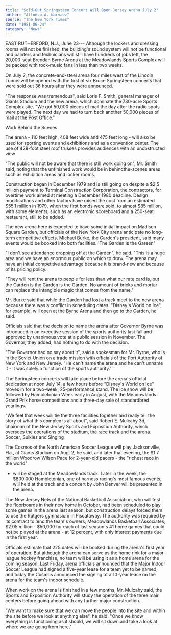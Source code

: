 ```yaml
---
title: "Sold-Out Springsteen Concert Will Open Jersey Arena July 2"
author: "Alfonso A. Narvaez"
source: "The New York Times"
date: "1981-06-24"
category: "News"
---
```


EAST RUTHERFORD, N.J., June 23--- Although the lockers and dressing rooms will not be finished, the building's sound system will not be functional and painters and technicians will still have hundreds of jobs left, the 20,000-seat Brendan Byrne Arena at the Meadowlands Sports Complex will be packed with rock-music fans in less than two weeks.

On July 2, the concrete-and-steel arena four miles west of the Lincoln Tunnel will be opened with the first of six Bruce Springsteen concerts that were sold out 36 hours after they were announced.

"The response was tremendous", said Loris F. Smith, general manager of Giants Stadium and the new arena, which dominate the 730-acre Sports Complex site. "We got 50,000 pieces of mail the day after the radio spots were played. The next day we had to turn back another 50,000 pieces of mail at the Post Office."

Work Behind the Scenes

The arena - 110 feet high, 408 feet wide and 475 feet long - will also be used for sporting events and exhibitions and as a convention center. The use of 428-foot steel roof trusses provides audiences with an unobstructed view

"The public will not be aware that there is still work going on", Mr. Smith said, noting that the unfinished work would be in behindthe-scenes areas such as exhibition areas and locker rooms.

Construction began in December 1979 and is still going on despite a $2.5 million payment to Terminal Construction Corporation, the contractors, for overtime work aimed at meeting a December 1980 deadline. Design modifications and other factors have raised the cost from an estimated $55.1 million in 1979, when the first bonds were sold, to almost $85 million, with some elements, such as an electronic scoreboard and a 250-seat restaurant, still to be added.

The new arena here is expected to have some initial impact on Madison Square Garden, but officials of the New York City arena anticipate no long-term competitive effects. Michael Burke, the Garden's president, said many events would be booked into both facilities. 'The Garden Is the Gareen"

"I don't see attendance dropping off at the Garden", he said. "This is a huge area and we have an enormous public on which to draw. The arena may have an initial competitive advantage because it is brand-new and because of its pricing policy.

"They will rent the arena to people for less than what our rate card is, but the Garden is the Garden is the Garden. No amount of bricks and mortar can replace the intangible magic that comes from the name."

Mr. Burke said that while the Garden had lost a track meet to the new arena because there was a conflict in scheduling dates. "Disney's World on Ice", for example, will open at the Byrne Arena and then go to the Garden, he said.

Officials said that the decision to name the arena after Governor Byrne was introduced in an executive session of the sports authority last fall and approved by unanimous vote at a public session in November. The Governor, they added, had nothing to do with the decision.

"The Governor had no say about it", said a spokesman for Mr. Byrne, who is in the Soviet Union on a trade mission with officials of the Port Authority of New York and New Jersey. "He can't name the arena and he can't unname it - it was solely a function of the sports authority."

The Springsteen concerts will take place before the arena's official dedication at noon July 14, a few hours before "Disney's World on Ice" moves in for a two-week, 25-performance stand. The ice show will be followed by Hambletonian Week early in August, with the Meadowlands Grand Prix horse competitions and a three-day sale of standardbred yearlings.

"We feel that week will tie the three facilities together and really tell the story of what this complex is all about", said Robert E. Mulcahy 3d, chairman of the New Jersey Sports and Exposition Authority, which oversees the operations of the stadium, the race track and the arena. Soccer, Sulkies and Singing

The Cosmos of the North American Soccer League will play Jacksonville, Fla., at Giants Stadium on Aug. 2, he said, and later that evening, the $1.7 million Woodrow Wilson Pace for 2-year-old pacers - the "richest race in the world"

- will be staged at the Meadowlands track. Later in the week, the $800,000 Hambletonian, one of harness racing's most famous events, will held at the track and a concert by John Denver will be presented in the arena.

The New Jersey Nets of the National Basketball Association, who will test the floorboards in their new home in October, had been scheduled to play some games in the arena last season, but construction delays forced them to use the Rutgers gymnasium in Piscataway. The authority was required by its contract to lend the team's owners, Meadowlands Basketball Associates, $2.05 million - $50,000 for each of last season's 41 home games that could not be played at the arena - at 12 percent, with only interest payments due in the first year.

Officials estimate that 225 dates will be booked during the arena's first year of operation. But although the arena can serve as the home rink for a major- league hockey franchise, no team will be using it as a home arena for the coming season. Last Friday, arena officials announced that the Major Indoor Soccer League had signed a five-year lease for a team yet to be named, and today the Cosmos announced the signing of a 10-year lease on the arena for the team's indoor schedule.

When work on the arena is finished in a few months, Mr. Mulcahy said, the Sports and Exposition Authority will study the operation of the three main centers before going ahead with any further major construction.

"We want to make sure that we can move the people into the site and within the site before we look at anything else", he said. "Once we know everything is functioning as it should, we will sit down and take a look at where we are going from here."